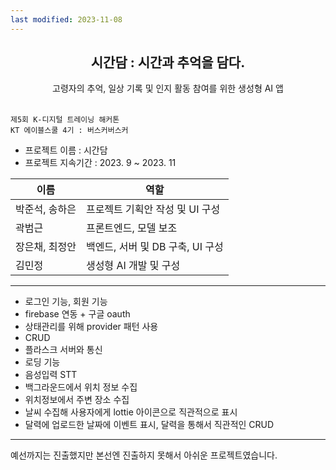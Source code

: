 ```yaml
---
last modified: 2023-11-08
---
```


<div align="center">
<h2> 시간담 : 시간과 추억을 담다.</h2>
고령자의 추억, 일상 기록 및 인지 활동 참여를 위한 생성형 AI 앱
</div><br>

`제5회 K-디지털 트레이닝 해커톤`  
`KT 에이블스쿨 4기 : 버스커버스커`<br>
- 프로젝트 이름 : 시간담
- 프로젝트 지속기간 : 2023. 9 ~ 2023. 11
  
|이름|역할|
|------|---|
|박준석, 송하은|프로젝트 기획안 작성 및 UI 구성|
|곽범근|프론트엔드, 모델 보조|
|장은채, 최정안|백엔드, 서버 및 DB 구축, UI 구성|
|김민정|생성형 AI 개발 및 구성|

---

- 로그인 기능, 회원 기능
- firebase 연동 + 구글 oauth
- 상태관리를 위해 provider  패턴 사용
- CRUD
- 플라스크 서버와 통신
- 로딩 기능
- 음성입력 STT
- 백그라운드에서 위치 정보 수집
- 위치정보에서 주변 장소 수집
- 날씨 수집해 사용자에게 lottie 아이콘으로 직관적으로 표시
- 달력에 업로드한 날짜에 이벤트 표시, 달력을 통해서 직관적인 CRUD

---

예선까지는 진출했지만 본선엔 진출하지 못해서 아쉬운 프로젝트였습니다.

